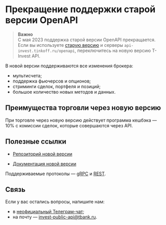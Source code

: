 # Прекращение поддержки старой версии OpenAPI

>**Важно**<br>
>С мая 2023 поддержка старой версии OpenAPI прекращается.
Если вы используете [старую версию](https://github.com/Tinkoff/invest-openapi/) и серверы `api-invest.tinkoff.ru/openapi`, переключитесь на новую версию T-Invest API.

В новой версии поддерживаются все изменения брокера:

* мультисчета;
* поддержка фьючерсов и опционов;
* стриминги сделок, портфеля и позиций;
* большое количество новых методов и данных.

## Преимущества торговли через новую версию

При торговле через новую версию действует программа кешбэка — 10% с комиссии сделок, которые совершаются через API.

## Полезные ссылки

- [Репозиторий новой версии](https://github.com/RussianInvestments/investAPI)

- [Документация новой версии](https://russianinvestments.github.io/investAPI/)

Поддерживаемые протоколы — [gRPC](https://RussianInvestments.github.io/investAPI/grpc/) и [REST](https://RussianInvestments.github.io/investAPI/swagger-ui/).

## Связь

Если у вас остались вопросы, напишите нам:

* в [неофициальный Телеграм-чат](https://t.me/joinchat/VaW05CDzcSdsPULM);
* на почту — [invest-public-api@tbank.ru](mailto:invest-public-api@tbank.ru).